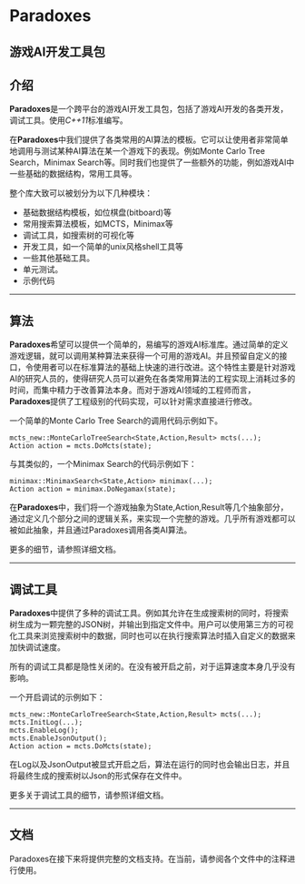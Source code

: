 # Paradoxes #
游戏AI开发工具包 
---------------------------------
介绍
---------------------------------
**Paradoxes**是一个跨平台的游戏AI开发工具包，包括了游戏AI开发的各类开发，调试工具。使用*C++11*标准编写。

在**Paradoxes**中我们提供了各类常用的AI算法的模板。它可以让使用者非常简单地调用与测试某种AI算法在某一个游戏下的表现。例如Monte Carlo Tree Search，Minimax Search等。同时我们也提供了一些额外的功能，例如游戏AI中一些基础的数据结构，常用工具等。

整个库大致可以被划分为以下几种模块：

- 基础数据结构模板，如位棋盘(bitboard)等
- 常用搜索算法模板，如MCTS，Minimax等
- 调试工具，如搜索树的可视化等
- 开发工具，如一个简单的unix风格shell工具等
- 一些其他基础工具。
- 单元测试。
- 示例代码

---------------------------------
算法
---------------------------------

**Paradoxes**希望可以提供一个简单的，易编写的游戏AI标准库。通过简单的定义游戏逻辑，就可以调用某种算法来获得一个可用的游戏AI。并且预留自定义的接口，令使用者可以在标准算法的基础上快速的进行改进。这个特性主要是针对游戏AI的研究人员的，使得研究人员可以避免在各类常用算法的工程实现上消耗过多的时间，而集中精力于改善算法本身。而对于游戏AI领域的工程师而言，**Paradoxes**提供了工程级别的代码实现，可以针对需求直接进行修改。

一个简单的Monte Carlo Tree Search的调用代码示例如下。

    mcts_new::MonteCarloTreeSearch<State,Action,Result> mcts(...);
    Action action = mcts.DoMcts(state);

与其类似的，一个Minimax Search的代码示例如下：

    minimax::MinimaxSearch<State,Action> minimax(...);
    Action action = minimax.DoNegamax(state);

在**Paradoxes**中，我们将一个游戏抽象为State,Action,Result等几个抽象部分，通过定义几个部分之间的逻辑关系，来实现一个完整的游戏。几乎所有游戏都可以被如此抽象，并且通过Paradoxes调用各类AI算法。

更多的细节，请参照详细文档。

----------------------------------
调试工具
----------------------------------

**Paradoxes**中提供了多种的调试工具。例如其允许在生成搜索树的同时，将搜索树生成为一颗完整的JSON树，并输出到指定文件中。用户可以使用第三方的可视化工具来浏览搜索树中的数据，同时也可以在执行搜索算法时插入自定义的数据来加快调试速度。

所有的调试工具都是隐性关闭的。在没有被开启之前，对于运算速度本身几乎没有影响。

一个开启调试的示例如下：

    mcts_new::MonteCarloTreeSearch<State,Action,Result> mcts(...);
    mcts.InitLog(...);
    mcts.EnableLog();
    mcts.EnableJsonOutput();
    Action action = mcts.DoMcts(state);

在Log以及JsonOutput被显式开启之后，算法在运行的同时也会输出日志，并且将最终生成的搜索树以Json的形式保存在文件中。

更多关于调试工具的细节，请参照详细文档。

----------------------------------
文档
----------------------------------
Paradoxes在接下来将提供完整的文档支持。在当前，请参阅各个文件中的注释进行使用。






